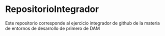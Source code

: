 # RepositorioIntegrador
Este repositorio corresponde al ejercicio integrador de github de la materia de entornos de desarrollo de primero de DAM
